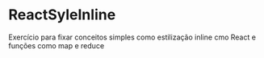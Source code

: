 # ReactSyleInline
 Exercício para fixar conceitos simples como estilização inline cmo React e funções como map e reduce
